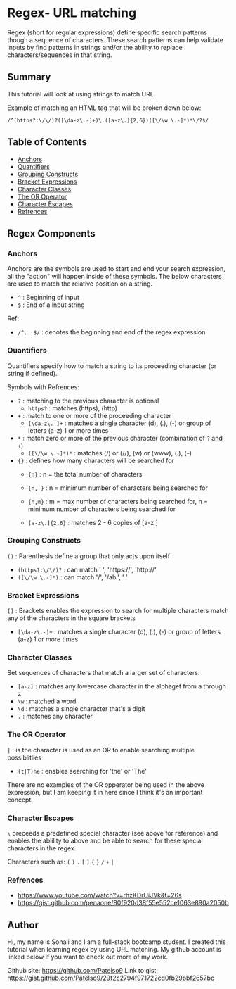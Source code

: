 # Regex- URL matching

Regex (short for regular expressions) define specific search patterns though a sequence of characters. These search patterns can help validate inputs by find patterns in strings and/or the ability to replace characters/sequences in that string.

## Summary

This tutorial will look at using strings to match URL. 

Example of matching an HTML tag that will be broken down below:
```
/^(https?:\/\/)?([\da-z\.-]+)\.([a-z\.]{2,6})([\/\w \.-]*)*\/?$/
```

## Table of Contents

- [Anchors](#anchors)
- [Quantifiers](#quantifiers)
- [Grouping Constructs](#grouping-constructs)
- [Bracket Expressions](#bracket-expressions)
- [Character Classes](#character-classes)
- [The OR Operator](#the-or-operator)
- [Character Escapes](#character-escapes)
- [Refrences](#refrences)

## Regex Components

### Anchors
Anchors are the symbols are used to start and end your search expression, all the "action" will happen inside of these symbols. The below characters are used to match the relative position on a string. 
 * `^` : Beginning of input
 * `$` : End of a input string 

 Ref:
 * `/^...$/` : denotes the beginning and end of the regex expression

### Quantifiers
Quantifiers specify how to match a string to its proceeding character (or string if defined). 

Symbols with Refrences: 
* `?` : matching to the previous character is optional
    * `https?` : matches (https), (http)
* `+` : match to one or more of the proceeding character
    * `[\da-z\.-]+` : matches a single character (d), (.), (-) or group of letters (a-z) 1 or more times
* `*` : match zero or more of the previous character (combination of `?` and `+`)
    * `([\/\w \.-]*)*` : matches (/) or (//), (w) or (www), (.), (-)
* `{}` : defines how many characters will be searched for
    * `{n}` : n = the total number of characters
    * `{n, }` : n = minimum number of characters being searched for
    * `{n,m}` : m = max number of characters being searched for, n = minimum number of characters being searched for

    * `[a-z\.]{2,6}` : matches 2 - 6 copies of [a-z\.]

### Grouping Constructs
`()` : Parenthesis define a group that only acts upon itself
* `(https?:\/\/)?` : can match ' ', 'https://', 'http://'
* `([\/\w \.-]*)` : can match '/', '/ab.', ' '

### Bracket Expressions
`[]` : Brackets enables the expression to search for multiple characters 
 match any of the characters in the square brackets
* `[\da-z\.-]+` : matches a single character (d), (.), (-) or group of letters (a-z) 1 or more times

### Character Classes
Set sequences of characters that match a larger set of characters:
* `[a-z]` : matches any lowercase character in the alphaget from a through z
* `\w` : matched a word
* `\d` : matches a single character that's a digit
* `.` : matches any character

### The OR Operator
` | ` : is the character is used as an OR to enable searching multiple possiblitlies
* `(t|T)he` : enables searching for 'the' or 'The'

There are no examples of the OR opperator being used in the above expression, but I am keeping it in here since I think it's an important concept.

### Character Escapes
`\` preceeds a predefined special character (see above for reference) and enables the ablility to above and be able to search for these special characters in the regex. 

Characters such as: `(` `)` `.` `[` `]` `{` `}` `/` `+` `|`

### Refrences
* https://www.youtube.com/watch?v=rhzKDrUiJVk&t=26s
* https://gist.github.com/penaone/80f920d38f55e552ce1063e890a2050b


## Author

Hi, my name is Sonali and I am a full-stack bootcamp student. I created this tutorial when learning regex by using URL matching. My github account is linked below if you want to check out more of my work.

Github site: https://github.com/Patelso9
Link to gist: https://gist.github.com/Patelso9/29f2c2794f971722cd0fb29bbf2657bc

